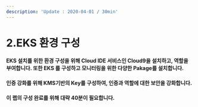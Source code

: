 ```yaml
---
description: 'Update : 2020-04-01 / 30min'
---
```


# 2.EKS 환경 구성

#### EKS 설치를 위한 환경 구성을 위해 Cloud IDE 서비스인 Cloud9을 설치하고, 역할을 부여합니다. 또한 EKS 를 구성하고 모니터링을 위한 다양한 Pakage를 설치합니다.

#### 인증 강화를 위해 KMS기반의 Key를 구성하여, 인증과 역할에 대한 보안을 강화합니다.

#### 이 랩의 구성 완료를 위해 대략 40분이 필요합니다.

